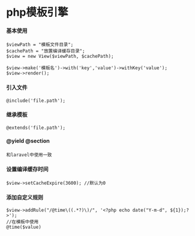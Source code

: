 # php模板引擎

#### 基本使用

    $viewPath = "模板文件目录";
    $cachePath = "放置编译缓存目录";
    $view = new View($viewPath, $cachePath);
    
    $view->make('模板名')->with('key','value')->withKey('value');
    $view->render();
    
#### 引入文件
    @include('file.path');
    
#### 继承模板
    @extends('file.path');
    
#### @yield @section
    和laravel中使用一致
  
#### 设置编译缓存时间
    $view->setCacheExpire(3600); //默认为0
    
#### 添加自定义规则
    $view->addRule("/@time\((.*?)\)/", '<?php echo date("Y-m-d", ${1});?>');
    //在模板中使用
    @time($value)
    
